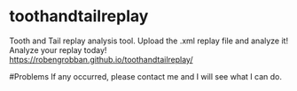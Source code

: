 # toothandtailreplay
Tooth and Tail replay analysis tool. Upload the .xml replay file and analyze it!
Analyze your replay today! https://robengrobban.github.io/toothandtailreplay/

#Problems
If any occurred, please contact me and I will see what I can do.
